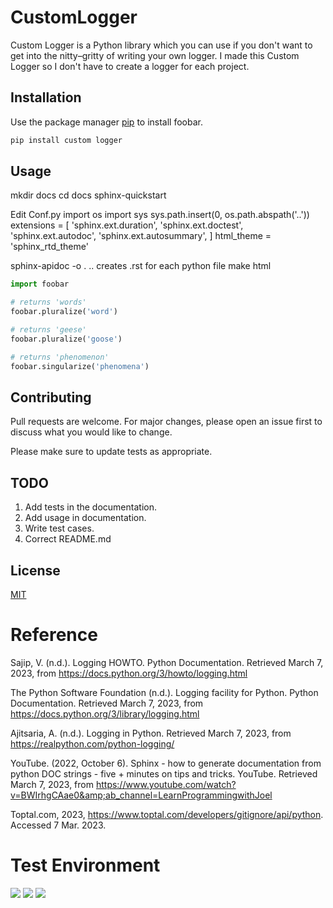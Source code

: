 # CustomLogger
Custom Logger is a Python library which you can use if you don't want to get into the nitty–gritty of writing your own logger. I made this Custom Logger so I don't have to create a logger for each project.

## Installation

Use the package manager [pip](https://pip.pypa.io/en/stable/) to install foobar.

```bash
pip install custom logger
```



## Usage
mkdir docs
cd docs
sphinx-quickstart <defaults>

Edit Conf.py
import os
import sys
sys.path.insert(0, os.path.abspath('..'))
extensions = [
   'sphinx.ext.duration',
   'sphinx.ext.doctest',
   'sphinx.ext.autodoc',
   'sphinx.ext.autosummary',
]
html_theme = 'sphinx_rtd_theme'

sphinx-apidoc -o . ..
creates .rst for each python file
make html


```python
import foobar

# returns 'words'
foobar.pluralize('word')

# returns 'geese'
foobar.pluralize('goose')

# returns 'phenomenon'
foobar.singularize('phenomena')
```

## Contributing

Pull requests are welcome. For major changes, please open an issue first
to discuss what you would like to change.

Please make sure to update tests as appropriate.

## TODO

1. Add tests in the documentation.
2. Add usage in documentation.
3. Write test cases.
4. Correct README.md

## License

[MIT](https://choosealicense.com/licenses/mit/)

# Reference
Sajip, V. (n.d.). Logging HOWTO. Python Documentation. Retrieved March 7, 2023, from https://docs.python.org/3/howto/logging.html

The Python Software Foundation (n.d.). Logging facility for Python. Python Documentation. Retrieved March 7, 2023, from https://docs.python.org/3/library/logging.html

Ajitsaria, A. (n.d.). Logging in Python. Retrieved March 7, 2023, from https://realpython.com/python-logging/

YouTube. (2022, October 6). Sphinx - how to generate documentation from python DOC strings - five + minutes on tips and tricks. YouTube. Retrieved March 7, 2023, from https://www.youtube.com/watch?v=BWIrhgCAae0&amp;ab_channel=LearnProgrammingwithJoel 

Toptal.com, 2023, https://www.toptal.com/developers/gitignore/api/python. Accessed 7 Mar. 2023.

# Test Environment
![](https://img.shields.io/badge/Python%203.7-14354C?style=for-the-badge&logo=python&logoColor=white) ![](https://img.shields.io/badge/NVIDIA-RTX3060-76B900?style=for-the-badge&logo=nvidia&logoColor=white) ![](https://img.shields.io/badge/Windows%2011-Dell_G15_5511-0078D6?style=for-the-badge&logo=windows&logoColor=white)